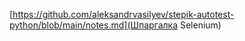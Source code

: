 [https://github.com/aleksandrvasilyev/stepik-autotest-python/blob/main/notes.md](Шпаргалка Selenium)
